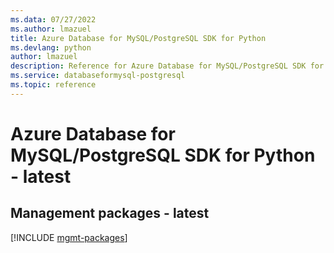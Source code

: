 ```yaml
---
ms.data: 07/27/2022
ms.author: lmazuel
title: Azure Database for MySQL/PostgreSQL SDK for Python
ms.devlang: python
author: lmazuel
description: Reference for Azure Database for MySQL/PostgreSQL SDK for Python
ms.service: databaseformysql-postgresql
ms.topic: reference
---
```

# Azure Database for MySQL/PostgreSQL SDK for Python - latest

## Management packages - latest
[!INCLUDE [mgmt-packages](database-for-mysql-postgresql-mgmt-index.md)]